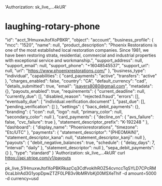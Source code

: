 'Authorization: sk_live_...4kUR'
# laughing-rotary-phone
 "id": "acct_1HmuxwJtofXoPBKR",
  "object": "account",
  "business_profile": {
    "mcc": "1520",
    "name": null,
    "product_description": "Phoenix Restorations is one of the most established local restoration companies.  Since 1981, we have been restoring strata, residential, commercial and industrial properties with exceptional service and workmanship.",
    "support_address": null,
    "support_email": null,
    "support_phone": "+16048545537",
    "support_url": null,
    "url": "https://www.phoenixrestorations.com/"
  },
  "business_type": "individual",
  "capabilities": {
    "card_payments": "active",
    "transfers": "active"
  },
  "charges_enabled": false,
  "country": "CA",
  "default_currency": "cad",
  "details_submitted": true,
  "email": "jsayers8080@gmail.com",
  "metadata": {},
  "payouts_enabled": true,
  "requirements": {
    "current_deadline": null,
    "currently_due": [],
    "disabled_reason": "rejected.fraud",
    "errors": [],
    "eventually_due": [
      "individual.verification.document"
    ],
    "past_due": [],
    "pending_verification": []
  },
  "settings": {
    "bacs_debit_payments": {},
    "branding": {
      "icon": null,
      "logo": null,
      "primary_color": null,
      "secondary_color": null
    },
    "card_payments": {
      "decline_on": {
        "avs_failure": false,
        "cvc_failure": true
      },
      "statement_descriptor_prefix": "K-192248 "
    },
    "dashboard": {
      "display_name": "Phoenixrestorations",
      "timezone": "Etc/UTC"
    },
    "payments": {
      "statement_descriptor": "(PHEOMAIN)",
      "statement_descriptor_kana": null,
      "statement_descriptor_kanji": null
    },
    "payouts": {
      "debit_negative_balances": true,
      "schedule": {
        "delay_days": 7,
        "interval": "daily"
      },
      "statement_descriptor": null
    },
    "sepa_debit_payments": {}
  },
  "type": "standard"
}
 'Authorization: sk_live_...4kUR'
curl https://api.stripe.com/v1/payouts \
  -pk_live_51HmuxwJtofXoPBKRkazCq3CdfvoklhROZ54cvnccTqSYLD7CPcRM0caLbIrAd3G1yopDpwZTZF0LPB3v9bMRVbKj00MSXeThif
  -d amount=5000 \
  -d currency=usd
  
